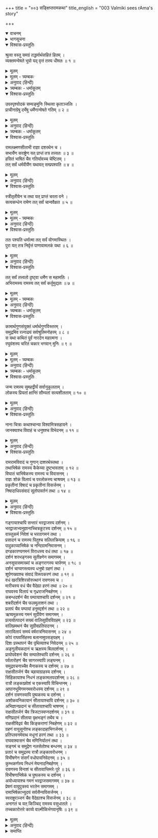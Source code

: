 +++
title = "००३ सङ्क्षिप्तरामकथा"
title_english = "003 Valmiki sees rAma's story"

+++
<details open><summary>वाचनम्</summary>
<div caption="श्रीराम-हरिसीताराममूर्ति-घनपाठिभ्यां वचनम्" class="audioEmbed" src="https://archive.org/download/Ramayana-recitation-Sriram-harisItArAmamUrti-Ghanapaati-v2/Kanda_1/Kanda_1_BK-003-Samkshipta_Rama_Katha.mp3"></div>
</details>

<details><summary>भागसूचना</summary>

3. वाल्मीकि मुनिद्वारा रामायणकाव्यमें निबद्ध विषयोंका संक्षेपसे उल्लेख
</details>

<details open><summary>विश्वास-प्रस्तुतिः</summary>

श्रुत्वा वस्तु समग्रं तद्धर्मार्थसहितं हितम् ।  
व्यक्तमन्वेषते भूयो यद् वृत्तं तस्य धीमतः ॥ १ ॥
</details>

<details><summary>मूलम्</summary>

श्रुत्वा वस्तु समग्रं तद्धर्मार्थसहितं हितम् ।  
व्यक्तमन्वेषते भूयो यद् वृत्तं तस्य धीमतः ॥ १ ॥
</details>

<details><summary>मूलम् - त्र्यम्बकः</summary>

श्रुत्वा वस्तु समग्रं तद् धर्मात्मा धर्म-संहितम् ।  
> व्यक्तम् अन्वेषते भूयो यद् वृत्तं तस्य धीमतः ॥ 
</details>

<details><summary>अनुवाद (हिन्दी)</summary>

नारदजीके मुखसे धर्म, अर्थ एवं कामरूपी फलसे युक्त, हितकर (मोक्षदायक) तथा प्रकट और गुप्त—सम्पूर्ण रामचरित्रको, जो रामायण महाकाव्यकी प्रधान कथावस्तु था, सुनकर महर्षि वाल्मीकिजी बुद्धिमान् श्रीरामके उस जीवनवृत्तका पुनः भलीभाँति साक्षात्कार करनेके लिये प्रयत्न करने लगे ॥ १ ॥
</details>

<details><summary>त्र्यम्बकः - धर्माकूतम्</summary>

ब्रह्मणः सकाशाद् वरं प्राप्य काव्यारम्भार्थं प्रवृत्तो भगवान् धर्मात्मा वाल्मीकिः ।
</details>

<details open><summary>विश्वास-प्रस्तुतिः</summary>

उपस्पृश्योदकं सम्यङ्मुनिः स्थित्वा कृताञ्जलिः ।  
प्राचीनाग्रेषु दर्भेषु धर्मेणान्वेषते गतिम् ॥ २ ॥
</details>

<details><summary>मूलम्</summary>

उपस्पृश्योदकं सम्यङ्मुनिः स्थित्वा कृताञ्जलिः ।  
प्राचीनाग्रेषु दर्भेषु धर्मेणान्वेषते गतिम् ॥ २ ॥
</details>

<details><summary>अनुवाद (हिन्दी)</summary>

वे पूर्वाग्र कुशोंके आसनपर बैठ गये और विधिवत् आचमन करके हाथ जोड़े हुए स्थिर भावसे स्थित हो योगधर्म (समाधि) के द्वारा श्रीराम आदिके चरित्रोंका अनुसंधान करने लगे ॥ २ ॥
</details>

<details><summary>त्र्यम्बकः - धर्माकूतम्</summary>

अनेन धर्माधायकं कर्म शुचिना नियमेन कर्तव्यम् इति सूचितम् ॥
</details>

<details open><summary>विश्वास-प्रस्तुतिः</summary>

रामलक्ष्मणसीताभी राज्ञा दशरथेन च ।  
सभार्येण सराष्ट्रेण यत् प्राप्तं तत्र तत्त्वतः ॥ ३ ॥  
हसितं भाषितं चैव गतिर्यावच्च चेष्टितम् ।  
तत् सर्वं धर्मवीर्येण यथावत् सम्प्रपश्यति ॥ ४ ॥
</details>

<details><summary>मूलम्</summary>

रामलक्ष्मणसीताभी राज्ञा दशरथेन च ।  
सभार्येण सराष्ट्रेण यत् प्राप्तं तत्र तत्त्वतः ॥ ३ ॥  
हसितं भाषितं चैव गतिर्यावच्च चेष्टितम् ।  
तत् सर्वं धर्मवीर्येण यथावत् सम्प्रपश्यति ॥ ४ ॥
</details>

<details><summary>अनुवाद (हिन्दी)</summary>

श्रीराम-लक्ष्मण-सीता तथा राज्य और रानियोंसहित राजा दशरथसे सम्बन्ध रखनेवाली जितनी बातें थीं—हँसना, बोलना, चलना और राज्यपालन आदि जितनी चेष्टाएँ हुईं—उन सबका महर्षिने अपने योगधर्मके बलसे भलीभाँति साक्षात्कार किया ॥ ३-४ ॥
</details>

<details open><summary>विश्वास-प्रस्तुतिः</summary>

स्त्रीतृतीयेन च तथा यत् प्राप्तं चरता वने ।  
सत्यसन्धेन रामेण तत् सर्वं चान्ववैक्षत ॥ ५ ॥
</details>

<details><summary>मूलम्</summary>

स्त्रीतृतीयेन च तथा यत् प्राप्तं चरता वने ।  
सत्यसन्धेन रामेण तत् सर्वं चान्ववैक्षत ॥ ५ ॥
</details>

<details><summary>मूलम् - त्र्यम्बकः</summary>

स्त्री-तृतीयेन च तदा यत् प्राप्तं चरता वने ।  
> सत्य-संधेन रामेण तत् सर्वं चान्ववेक्षितम् ॥
</details>

<details><summary>अनुवाद (हिन्दी)</summary>

सत्यप्रतिज्ञ श्रीरामचन्द्रजीने लक्ष्मण और सीताके साथ वनमें विचरते समय जो-जो लीलाएँ की थीं, वे सब उनकी दृष्टिमें आ गयीं ॥ ५ ॥
</details>

<details open><summary>विश्वास-प्रस्तुतिः</summary>

ततः पश्यति धर्मात्मा तत् सर्वं योगमास्थितः ।  
पुरा यत् तत्र निर्वृत्तं पाणावामलकं यथा ॥ ६ ॥
</details>

<details><summary>मूलम्</summary>

ततः पश्यति धर्मात्मा तत् सर्वं योगमास्थितः ।  
पुरा यत् तत्र निर्वृत्तं पाणावामलकं यथा ॥ ६ ॥
</details>

<details><summary>अनुवाद (हिन्दी)</summary>

योगका आश्रय लेकर उन धर्मात्मा महर्षिने पूर्वकालमें जो-जो घटनाएँ घटित हुई थीं, उन सबको वहाँ हाथपर रखे हुए आँवलेकी तरह प्रत्यक्ष देखा ॥ ६ ॥
</details>

<details open><summary>विश्वास-प्रस्तुतिः</summary>

तत् सर्वं तत्त्वतो दृष्ट्वा धर्मेण स महामतिः ।  
अभिरामस्य रामस्य तत् सर्वं कर्तुमुद्यतः ॥ ७ ॥
</details>

<details><summary>मूलम्</summary>

तत् सर्वं तत्त्वतो दृष्ट्वा धर्मेण स महामतिः ।  
अभिरामस्य रामस्य तत् सर्वं कर्तुमुद्यतः ॥ ७ ॥
</details>

<details><summary>मूलम् - त्र्यम्बकः</summary>

तत् सर्वं तत्त्वतो दृष्ट्वा धर्मेण स महा-द्युतिः ।  
> अभिरामस्य रामस्य चरितं कर्तुम् उद्यतः ॥
</details>

<details><summary>अनुवाद (हिन्दी)</summary>

सबके मनको प्रिय लगनेवाले भगवान् श्रीरामके सम्पूर्ण चरित्रोंका योगधर्म (समाधि) के द्वारा यथार्थरूपसे निरीक्षण करके महाबुद्धिमान् महर्षि वाल्मीकिने उन सबको महाकाव्यका रूप देनेकी चेष्टा की ॥ ७ ॥
</details>

<details><summary>त्र्यम्बकः - धर्माकूतम्</summary>

धर्मेण योगज-धर्मेण ॥
</details>

<details open><summary>विश्वास-प्रस्तुतिः</summary>

कामार्थगुणसंयुक्तं धर्मार्थगुणविस्तरम् ।  
समुद्रमिव रत्नाढ्यं सर्वश्रुतिमनोहरम् ॥ ८ ॥  
स यथा कथितं पूर्वं नारदेन महात्मना ।  
रघुवंशस्य चरितं चकार भगवान् मुनिः ॥ ९ ॥
</details>

<details><summary>मूलम्</summary>

कामार्थगुणसंयुक्तं धर्मार्थगुणविस्तरम् ।  
समुद्रमिव रत्नाढ्यं सर्वश्रुतिमनोहरम् ॥ ८ ॥  
स यथा कथितं पूर्वं नारदेन महात्मना ।  
रघुवंशस्य चरितं चकार भगवान् मुनिः ॥ ९ ॥
</details>

<details><summary>मूलम् - त्र्यम्बकः</summary>

कामार्थ-गुण-संयुक्तं धर्मार्थ-गुण-विस्तरम् ।
समुद्रम् इव रत्नाढ्यं सर्व-श्रुति-मनोहरम् ।
स यथा कथितं पूर्वं नारदेन महर्षिणा ।  
रघु-वंशस्य चरितं चकार भगवान् ऋषिः ॥
</details>

<details><summary>अनुवाद (हिन्दी)</summary>

महात्मा नारदजीने पहले जैसा वर्णन किया था, उसीके क्रमसे भगवान् वाल्मीकि मुनिने रघुवंशविभूषण श्रीरामके चरित्रविषयक रामायण काव्यका निर्माण किया । जैसे समुद्र सब रत्नोंकी निधि है, उसी प्रकार यह महाकाव्य गुण, अलङ्कार एवं ध्वनि आदि रत्नोंका भण्डार है । इतना ही नहीं, यह सम्पूर्ण श्रुतियोंके सारभूत अर्थका प्रतिपादक होनेके कारण सबके कानोंको प्रिय लगनेवाला तथा सभीके चित्तको आकृष्ट करनेवाला है । यह धर्म, अर्थ, काम, मोक्षरूपी गुणों (फलों) से युक्त तथा इनका विस्तारपूर्वक प्रतिपादन एवं दान करनेवाला है ॥ ८-९ ॥
</details>

<details><summary>त्र्यम्बकः - धर्माकूतम्</summary>

त्रि-वर्ग-फल-युक्तं धीमतः श्री-रघुवरस्य चरितं कृत्स्नं पाणाव् आमलकम् इव दृष्ट्वा, वाल्मीकिना तपो-योग-महिम्ना धर्म-प्रधानं समग्रं काव्यं कृतम् । तत् प्रकारम् आह-
</details>

<details open><summary>विश्वास-प्रस्तुतिः</summary>

जन्म रामस्य सुमहद्वीर्यं सर्वानुकूलताम् ।  
लोकस्य प्रियतां क्षान्तिं सौम्यतां सत्यशीलताम् ॥ १० ॥
</details>

<details><summary>मूलम्</summary>

जन्म रामस्य सुमहद्वीर्यं सर्वानुकूलताम् ।  
लोकस्य प्रियतां क्षान्तिं सौम्यतां सत्यशीलताम् ॥ १० ॥
</details>

<details><summary>अनुवाद (हिन्दी)</summary>

श्रीरामके जन्म, उनके महान् पराक्रम, उनकी सर्वानुकूलता, लोकप्रियता, क्षमा, सौम्यभाव तथा सत्यशीलताका इस महाकाव्यमें महर्षिने वर्णन किया ॥
</details>

<details open><summary>विश्वास-प्रस्तुतिः</summary>

नाना चित्राः कथाश्चान्या विश्वामित्रसहायने ।  
जानक्याश्च विवाहं च धनुषश्च विभेदनम् ॥ ११ ॥
</details>

<details><summary>मूलम्</summary>

नाना चित्राः कथाश्चान्या विश्वामित्रसहायने ।  
जानक्याश्च विवाहं च धनुषश्च विभेदनम् ॥ ११ ॥
</details>

<details><summary>अनुवाद (हिन्दी)</summary>

विश्वामित्रजीके साथ श्रीराम-लक्ष्मणके जानेपर जो उनके द्वारा नाना प्रकारकी विचित्र लीलाएँ तथा अद्भुत बातें घटित हुईं, उन सबका इसमें महर्षिने वर्णन किया । श्रीरामद्वारा मिथिलामें धनुषके तोड़े जाने तथा जनकनन्दिनी सीता और उर्मिला आदिके विवाहका भी इसमें चित्रण किया ॥ ११ ॥
</details>

<details open><summary>विश्वास-प्रस्तुतिः</summary>

रामरामविवादं च गुणान् दाशरथेस्तथा ।  
तथाभिषेकं रामस्य कैकेय्या दुष्टभावताम् ॥ १२ ॥  
विघातं चाभिषेकस्य रामस्य च विवासनम् ।  
राज्ञः शोकं विलापं च परलोकस्य चाश्रयम् ॥ १३ ॥  
प्रकृतीनां विषादं च प्रकृतीनां विसर्जनम् ।  
निषादाधिपसंवादं सूतोपावर्तनं तथा ॥ १४ ॥
</details>

<details><summary>मूलम्</summary>

रामरामविवादं च गुणान् दाशरथेस्तथा ।  
तथाभिषेकं रामस्य कैकेय्या दुष्टभावताम् ॥ १२ ॥  
विघातं चाभिषेकस्य रामस्य च विवासनम् ।  
राज्ञः शोकं विलापं च परलोकस्य चाश्रयम् ॥ १३ ॥  
प्रकृतीनां विषादं च प्रकृतीनां विसर्जनम् ।  
निषादाधिपसंवादं सूतोपावर्तनं तथा ॥ १४ ॥
</details>

<details><summary>अनुवाद (हिन्दी)</summary>

श्रीराम-परशुराम-संवाद, दशरथनन्दन श्रीरामके गुण, उनके अभिषेक, कैकेयीकी दुष्टता, श्रीरामके राज्याभिषेकमें विघ्न, उनके वनवास, राजा दशरथके शोक-विलाप और परलोक-गमन, प्रजाओंके विषाद, साथ जानेवाली प्रजाओंको मार्गमें छोड़ने, निषादराज गुहके साथ बात करने तथा सूत सुमन्तको अयोध्या लौटाने आदिका भी इसमें उल्लेख किया ॥
</details>

<details open><summary>विश्वास-प्रस्तुतिः</summary>

गङ्गायाश्चापि सन्तारं भरद्वाजस्य दर्शनम् ।  
भरद्वाजाभ्यनुज्ञानाच्चित्रकूटस्य दर्शनम् ॥ १५ ॥  
वास्तुकर्म निवेशं च भरतागमनं तथा ।  
प्रसादनं च रामस्य पितुश्च सलिलक्रियाम् ॥ १६ ॥  
पादुकाग्र्याभिषेकं च नन्दिग्रामनिवासनम् ।  
दण्डकारण्यगमनं विराधस्य वधं तथा ॥ १७ ॥  
दर्शनं शरभङ्गस्य सुतीक्ष्णेन समागमम् ।  
अनसूयासमाख्यां च अङ्गरागस्य चार्पणम् ॥ १८ ॥  
दर्शनं चाप्यगस्त्यस्य धनुषो ग्रहणं तथा ।  
शूर्पणख्याश्च संवादं विरूपकरणं तथा ॥ १९ ॥  
वधं खरत्रिशिरसोरुत्थानं रावणस्य च ।  
मारीचस्य वधं चैव वैदेह्या हरणं तथा ॥ २० ॥  
राघवस्य विलापं च गृध्रराजनिबर्हणम् ।  
कबन्धदर्शनं चैव पम्पायाश्चापि दर्शनम् ॥ २१ ॥  
शबरीदर्शनं चैव फलमूलाशनं तथा ।  
प्रलापं चैव पम्पायां हनूमद्दर्शनं तथा ॥ २२ ॥  
ऋष्यमूकस्य गमनं सुग्रीवेण समागमम् ।  
प्रत्ययोत्पादनं सख्यं वालिसुग्रीवविग्रहम् ॥ २३ ॥  
वालिप्रमथनं चैव सुग्रीवप्रतिपादनम् ।  
ताराविलापं समयं वर्षरात्रनिवासनम् ॥ २४ ॥  
कोपं राघवसिंहस्य बलानामुपसङ्ग्रहम् ।  
दिशः प्रस्थापनं चैव पृथिव्याश्च निवेदनम् ॥ २५ ॥  
अङ्गुलीयकदानं च ऋक्षस्य बिलदर्शनम् ।  
प्रायोपवेशनं चैव सम्पातेश्चापि दर्शनम् ॥ २६ ॥  
पर्वतारोहणं चैव सागरस्यापि लङ्घनम् ।  
समुद्रवचनाच्चैव मैनाकस्य च दर्शनम् ॥ २७ ॥  
राक्षसीतर्जनं चैव च्छायाग्राहस्य दर्शनम् ।  
सिंहिकायाश्च निधनं लङ्कामलयदर्शनम् ॥ २८ ॥  
रात्रौ लङ्काप्रवेशं च एकस्यापि विचिन्तनम् ।  
आपानभूमिगमनमवरोधस्य दर्शनम् ॥ २९ ॥  
दर्शनं रावणस्यापि पुष्पकस्य च दर्शनम् ।  
अशोकवनिकायानं सीतायाश्चापि दर्शनम् ॥ ३० ॥  
अभिज्ञानप्रदानं च सीतायाश्चापि भाषणम् ।  
राक्षसीतर्जनं चैव त्रिजटास्वप्नदर्शनम् ॥ ३१ ॥  
मणिप्रदानं सीताया वृक्षभङ्गं तथैव च ।  
राक्षसीविद्रवं चैव किङ्कराणां निबर्हणम् ॥ ३२ ॥  
ग्रहणं वायुसूनोश्च लङ्कादाहाभिगर्जनम् ।  
प्रतिप्लवनमेवाथ मधूनां हरणं तथा ॥ ३३ ॥  
राघवाश्वासनं चैव मणिनिर्यातनं तथा ।  
सङ्गमं च समुद्रेण नलसेतोश्च बन्धनम् ॥ ३४ ॥  
प्रतारं च समुद्रस्य रात्रौ लङ्कावरोधनम् ।  
विभीषणेन संसर्गं वधोपायनिवेदनम् ॥ ३५ ॥  
कुम्भकर्णस्य निधनं मेघनादनिबर्हणम् ।  
रावणस्य विनाशं च सीतावाप्तिमरेः पुरे ॥ ३६ ॥  
विभीषणाभिषेकं च पुष्पकस्य च दर्शनम् ।  
अयोध्यायाश्च गमनं भरद्वाजसमागमम् ॥ ३७ ॥  
प्रेषणं वायुपुत्रस्य भरतेन समागमम् ।  
रामाभिषेकाभ्युदयं सर्वसैन्यविसर्जनम् ।  
स्वराष्ट्ररञ्जनं चैव वैदेह्याश्च विसर्जनम् ॥ ३८ ॥  
अनागतं च यत् किञ्चिद् रामस्य वसुधातले ।  
तच्चकारोत्तरे काव्ये वाल्मीकिर्भगवानृषिः ॥ ३९ ॥
</details>

<details><summary>मूलम्</summary>

गङ्गायाश्चापि सन्तारं भरद्वाजस्य दर्शनम् ।  
भरद्वाजाभ्यनुज्ञानाच्चित्रकूटस्य दर्शनम् ॥ १५ ॥  
वास्तुकर्म निवेशं च भरतागमनं तथा ।  
प्रसादनं च रामस्य पितुश्च सलिलक्रियाम् ॥ १६ ॥  
पादुकाग्र्याभिषेकं च नन्दिग्रामनिवासनम् ।  
दण्डकारण्यगमनं विराधस्य वधं तथा ॥ १७ ॥  
दर्शनं शरभङ्गस्य सुतीक्ष्णेन समागमम् ।  
अनसूयासमाख्यां च अङ्गरागस्य चार्पणम् ॥ १८ ॥  
दर्शनं चाप्यगस्त्यस्य धनुषो ग्रहणं तथा ।  
शूर्पणख्याश्च संवादं विरूपकरणं तथा ॥ १९ ॥  
वधं खरत्रिशिरसोरुत्थानं रावणस्य च ।  
मारीचस्य वधं चैव वैदेह्या हरणं तथा ॥ २० ॥  
राघवस्य विलापं च गृध्रराजनिबर्हणम् ।  
कबन्धदर्शनं चैव पम्पायाश्चापि दर्शनम् ॥ २१ ॥  
शबरीदर्शनं चैव फलमूलाशनं तथा ।  
प्रलापं चैव पम्पायां हनूमद्दर्शनं तथा ॥ २२ ॥  
ऋष्यमूकस्य गमनं सुग्रीवेण समागमम् ।  
प्रत्ययोत्पादनं सख्यं वालिसुग्रीवविग्रहम् ॥ २३ ॥  
वालिप्रमथनं चैव सुग्रीवप्रतिपादनम् ।  
ताराविलापं समयं वर्षरात्रनिवासनम् ॥ २४ ॥  
कोपं राघवसिंहस्य बलानामुपसङ्ग्रहम् ।  
दिशः प्रस्थापनं चैव पृथिव्याश्च निवेदनम् ॥ २५ ॥  
अङ्गुलीयकदानं च ऋक्षस्य बिलदर्शनम् ।  
प्रायोपवेशनं चैव सम्पातेश्चापि दर्शनम् ॥ २६ ॥  
पर्वतारोहणं चैव सागरस्यापि लङ्घनम् ।  
समुद्रवचनाच्चैव मैनाकस्य च दर्शनम् ॥ २७ ॥  
राक्षसीतर्जनं चैव च्छायाग्राहस्य दर्शनम् ।  
सिंहिकायाश्च निधनं लङ्कामलयदर्शनम् ॥ २८ ॥  
रात्रौ लङ्काप्रवेशं च एकस्यापि विचिन्तनम् ।  
आपानभूमिगमनमवरोधस्य दर्शनम् ॥ २९ ॥  
दर्शनं रावणस्यापि पुष्पकस्य च दर्शनम् ।  
अशोकवनिकायानं सीतायाश्चापि दर्शनम् ॥ ३० ॥  
अभिज्ञानप्रदानं च सीतायाश्चापि भाषणम् ।  
राक्षसीतर्जनं चैव त्रिजटास्वप्नदर्शनम् ॥ ३१ ॥  
मणिप्रदानं सीताया वृक्षभङ्गं तथैव च ।  
राक्षसीविद्रवं चैव किङ्कराणां निबर्हणम् ॥ ३२ ॥  
ग्रहणं वायुसूनोश्च लङ्कादाहाभिगर्जनम् ।  
प्रतिप्लवनमेवाथ मधूनां हरणं तथा ॥ ३३ ॥  
राघवाश्वासनं चैव मणिनिर्यातनं तथा ।  
सङ्गमं च समुद्रेण नलसेतोश्च बन्धनम् ॥ ३४ ॥  
प्रतारं च समुद्रस्य रात्रौ लङ्कावरोधनम् ।  
विभीषणेन संसर्गं वधोपायनिवेदनम् ॥ ३५ ॥  
कुम्भकर्णस्य निधनं मेघनादनिबर्हणम् ।  
रावणस्य विनाशं च सीतावाप्तिमरेः पुरे ॥ ३६ ॥  
विभीषणाभिषेकं च पुष्पकस्य च दर्शनम् ।  
अयोध्यायाश्च गमनं भरद्वाजसमागमम् ॥ ३७ ॥  
प्रेषणं वायुपुत्रस्य भरतेन समागमम् ।  
रामाभिषेकाभ्युदयं सर्वसैन्यविसर्जनम् ।  
स्वराष्ट्ररञ्जनं चैव वैदेह्याश्च विसर्जनम् ॥ ३८ ॥  
अनागतं च यत् किञ्चिद् रामस्य वसुधातले ।  
तच्चकारोत्तरे काव्ये वाल्मीकिर्भगवानृषिः ॥ ३९ ॥
</details>

<details><summary>अनुवाद (हिन्दी)</summary>

श्रीराम आदिका गंगाके पार जाना, भरद्वाज मुनिका दर्शन करना, भरद्वाज मुनिकी आज्ञा लेकर चित्रकूट जाना और वहाँकी नैसर्गिक शोभाका अवलोकन करना, चित्रकूटमें कुटिया बनाना, उसमें निवास करना, वहाँ भरतका श्रीरामसे मिलनेके लिये आना, उन्हें अयोध्या लौट चलनेके लिये प्रसन्न करना (मनाना), श्रीरामद्वारा पिताको जलाञ्जलि दान, भरतद्वारा अयोध्याके राजसिंहासनपर श्रीरामचन्द्रजीकी श्रेष्ठ पादुकाओंका अभिषेक एवं स्थापन, नन्दिग्राममें भरतका निवास, श्रीरामका दण्डकारण्यमें गमन, उनके द्वारा विराधका वध, शरभंगमुनिका दर्शन, सुतीक्ष्णके साथ समागम, अनसूयाके साथ सीतादेवीकी कुछ कालतक स्थिति, उनके द्वारा सीताको अंगराग-समर्पण, श्रीराम आदिके द्वारा अगस्त्यका दर्शन, उनके दिये हुए वैष्णव धनुषका ग्रहण, शूर्पणखाका संवाद, श्रीरामकी आज्ञासे लक्ष्मणद्वारा उसका विरूपकरण (उसकी नाक और कानका छेदन), श्रीरामद्वारा खर-दूषण और त्रिशिराका वध, शूर्पणखाके उत्तेजित करनेसे रावणका श्रीरामसे बदला लेनेके लिये उठना, श्रीरामद्वारा मारीचका वध, रावणद्वारा विदेहनन्दिनी सीताका हरण, सीताके लिये श्रीरघुनाथजीका विलाप, रावणद्वारा गृध्रराज जटायुका वध, श्रीराम और लक्ष्मणकी कबन्धसे भेंट, उनके द्वारा पम्पासरोवरका अवलोकन, श्रीरामका शबरीसे मिलना और उसके दिये हुए फल-मूलको ग्रहण करना, श्रीरामका सीताके लिये प्रलाप, पम्पासरोवरके निकट हनुमान् जी से भेंट, श्रीराम और लक्ष्मणका हनुमान् जी के साथ ऋष्यमूक पर्वतपर जाना, वहाँ सुग्रीवके साथ भेंट करना, उन्हें अपने बलका विश्वास दिलाना और उनसे मित्रता स्थापित करना, वाली और सुग्रीवका युद्ध, श्रीरामद्वारा वालीका विनाश, सुग्रीवको राज्य-समर्पण, अपने पति वालीके लिये ताराका विलाप, शरत्कालमें सीताकी खोज करानेके लिये सुग्रीवकी प्रतिज्ञा, श्रीरामका बरसातके दिनोंमें माल्यवान् पर्वतके प्रस्रवण नामक शिखरपर निवास, रघुकुलसिंह श्रीरामका सुग्रीवके प्रति क्रोध-प्रदर्शन, सुग्रीवद्वारा सीताकी खोजके लिये वानरसेनाका संग्रह, सुग्रीवका सम्पूर्ण दिशाओंमें वानरोंको भेजना और उन्हें पृथ्वीके द्वीप-समुद्र आदि विभागोंका परिचय देना, श्रीरामका सीताके विश्वासके लिये हनुमान् जी को अपनी अँगूठी देना, वानरोंको ऋक्ष-बिल (स्वयंप्रभा-गुफा) का दर्शन, उनका प्रायोपवेशन (प्राणत्यागके लिये अनशन), सम्पातीसे उनकी भेंट और बातचीत, समुद्रलङ्घनके लिये हनुमान् जी का महेन्द्र पर्वतपर चढ़ना, समुद्रको लाँघना, समुद्रके कहनेसे ऊपर उठे हुए मैनाकका दर्शन करना, इनको राक्षसीका डाँटना, हनुमान‍्द्वारा छायाग्राहिणी सिंहिकाका दर्शन एवं निधन, लङ्काके आधारभूत पर्वत (त्रिकूट) का दर्शन, रात्रिके समय लङ्कामें प्रवेश, अकेला होनेके कारण अपने कर्तव्यका विचार करना, रावणके मद्यपान-स्थानमें जाना, उसके अन्तःपुरकी स्त्रियोंको देखना, हनुमान् जी का रावणको देखना, पुष्पकविमानका निरीक्षण करना, अशोकवाटिकामें जाना और सीताजीके दर्शन करना, पहचानके लिये सीताजीको अँगूठी देना और उनसे बातचीत करना, राक्षसियोंद्वारा सीताको डाँट-फटकार, त्रिजटाको श्रीरामके लिये शुभसूचक स्वप्नका दर्शन, सीताका हनुमान् जी को चूड़ामणि प्रदान करना, हनुमान् जी का अशोकवाटिकाके वृक्षोंको तोड़ना, राक्षसियोंका भागना, रावणके सेवकोंका हनुमान् जी के द्वारा संहार, वायुनन्दन हनुमान् का बन्दी होकर रावणकी सभामें जाना, उनके द्वारा गर्जन और लङ्काका दाह, फिर लौटती बार समुद्रको लाँघना, वानरोंका मधुवनमें आकर मधुपान करना, हनुमान् जी का श्रीरामचन्द्रजीको आश्वासन देना और सीताजीकी दी हुई चूड़ामणि समर्पित करना, सेनासहित सुग्रीवके साथ श्रीरामकी लङ्कायात्राके समय समुद्रसे भेंट, नलका समुद्रपर सेतु बाँधना, उसी सेतुके द्वारा वानरसेनाका समुद्रके पार जाना, रातको वानरोंका लङ्कापर चारों ओरसे घेरा डालना, विभीषणके साथ श्रीरामका मैत्री-सम्बन्ध होना, विभीषणका श्रीरामको रावणके वधका उपाय बताना, कुम्भकर्णका निधन, मेघनादका वध, रावणका विनाश, सीताकी प्राप्ति, शत्रुनगरी लङ्कामें विभीषणका अभिषेक, श्रीरामद्वारा पुष्पकविमानका अवलोकन, उसके द्वारा दल-बलसहित उनका अयोध्याके लिये प्रस्थान, श्रीरामका भरद्वाजमुनिसे मिलना, वायुपुत्र हनुमान‍्को दूत बनाकर भरतके पास भेजना तथा अयोध्यामें आकर भरतसे मिलना, श्रीरामके राज्याभिषेकका उत्सव, फिर श्रीरामका सारी वानरसेनाको विदा करना, अपने राष्ट्रकी प्रजाको प्रसन्न रखना तथा उनकी प्रसन्नताके लिये ही विदेहनन्दिनी सीताको वनमें त्याग देना इत्यादि वृत्तान्तोंको एवं इस पृथ्वीपर श्रीरामका जो कुछ भविष्य चरित्र था, उसको भी भगवान् वाल्मीकि मुनिने अपने उत्कृष्ट महाकाव्यमें अंकित किया ॥ १५—३९ ॥
</details>

<details><summary>समाप्तिः</summary>

इत्यार्षे श्रीमद्रामायणे वाल्मीकीये आदिकाव्ये बालकाण्डे तृतीयः सर्गः ॥ ३ ॥  
इस प्रकार श्रीवाल्मीकिनिर्मित आर्षरामायण आदिकाव्यके बालकाण्डमें तीसरा सर्ग पूरा हुआ ॥ ३ ॥
</details>

